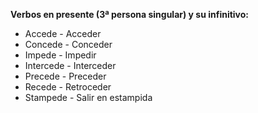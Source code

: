 

**Verbos en presente (3ª persona singular) y su infinitivo:**

*   Accede - Acceder
*   Concede - Conceder
*   Impede - Impedir
*   Intercede - Interceder
*   Precede - Preceder
*   Recede - Retroceder
*   Stampede - Salir en estampida
